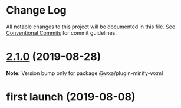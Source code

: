 # Change Log

All notable changes to this project will be documented in this file.
See [Conventional Commits](https://conventionalcommits.org) for commit guidelines.

# [2.1.0](https://github.com/wxajs/wxa/compare/v2.0.8...v2.1.0) (2019-08-28)

**Note:** Version bump only for package @wxa/plugin-minify-wxml





# first launch (2019-08-08)
